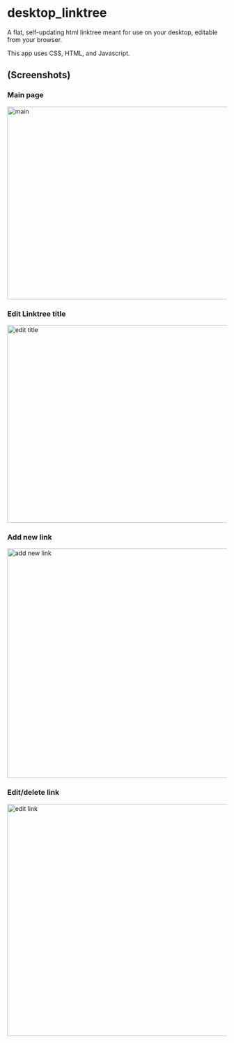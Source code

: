 # desktop_linktree
A flat, self-updating html linktree meant for use on your desktop, editable from your browser.

This app uses CSS, HTML, and Javascript.

## (Screenshots)

### Main page
<img width="754" height="441" alt="main" src="https://github.com/user-attachments/assets/d125db27-52cc-4b0a-aa04-3300e3887e2b" />

### Edit Linktree title
<img width="698" height="452" alt="edit title" src="https://github.com/user-attachments/assets/3f2046e3-22bf-4e5c-be56-2ba589822968" />


### Add new link 
<img width="617" height="525" alt="add new link" src="https://github.com/user-attachments/assets/5cc670a7-5569-4f90-bfdc-237dd2204704" />

### Edit/delete link
<img width="677" height="531" alt="edit link" src="https://github.com/user-attachments/assets/dcb19cde-9200-4c76-b7e8-76f4c084eddb" />
